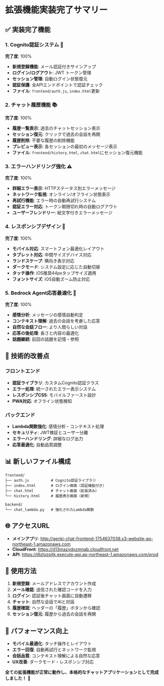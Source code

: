 # 拡張機能実装完了サマリー

## ✅ 実装完了機能

### 1. Cognito認証システム 🔐
**完了度**: 100%
- **新規登録機能**: メール認証付きサインアップ
- **ログイン/ログアウト**: JWT トークン管理
- **セッション管理**: 自動ログイン状態復元
- **認証保護**: 全APIエンドポイントで認証チェック
- **ファイル**: `frontend/auth.js`, `index.html`更新

### 2. チャット履歴機能 📚
**完了度**: 100%  
- **履歴一覧表示**: 過去のチャットセッション表示
- **セッション復元**: クリックで過去の会話を再開
- **履歴削除**: 不要な履歴の削除機能
- **プレビュー表示**: 各セッションの最初のメッセージ表示
- **ファイル**: `frontend/history.html`, `chat.html`にセッション復元機能

### 3. エラーハンドリング強化 ⚠️
**完了度**: 100%
- **詳細エラー表示**: HTTPステータス別エラーメッセージ
- **ネットワーク監視**: オンライン/オフライン状態表示
- **再試行機能**: エラー時の自動再試行システム
- **認証エラー対応**: トークン期限切れ時の自動ログアウト
- **ユーザーフレンドリー**: 絵文字付きエラーメッセージ

### 4. レスポンシブデザイン 📱
**完了度**: 100%
- **モバイル対応**: スマートフォン最適化レイアウト
- **タブレット対応**: 中間サイズデバイス対応
- **ランドスケープ**: 横向き表示対応
- **ダークモード**: システム設定に応じた自動切替
- **タッチ操作**: iOS推奨44pxタップサイズ適用
- **フォントサイズ**: iOS自動ズーム防止対応

### 5. Bedrock Agent応答最適化 🤖
**完了度**: 100%
- **感情分析**: メッセージの感情自動判定
- **コンテキスト理解**: 過去の会話を考慮した応答
- **自然な会話フロー**: より人間らしい対話
- **応答の後処理**: 長さと内容の最適化
- **話題継続**: 前回の話題を記憶・参照

## 🔧 技術的改善点

### フロントエンド
- **認証ライブラリ**: カスタムCognito認証クラス
- **エラー処理**: 統一されたエラー表示システム
- **レスポンシブCSS**: モバイルファースト設計
- **PWA対応**: オフライン状態検知

### バックエンド  
- **Lambda関数強化**: 感情分析・コンテキスト処理
- **セキュリティ**: JWT検証とユーザー分離
- **エラーハンドリング**: 詳細なログ出力
- **応答最適化**: 自動品質調整

## 📊 新しいファイル構成

```
frontend/
├── auth.js          # Cognito認証ライブラリ
├── index.html       # ログイン画面（認証機能付き）
├── chat.html        # チャット画面（拡張済み）
└── history.html     # 履歴表示画面（新規）

backend/
└── chat_lambda.py   # 強化されたLambda関数
```

## 🌐 アクセスURL

- **メインアプリ**: http://genki-chat-frontend-1754637038.s3-website-ap-northeast-1.amazonaws.com
- **CloudFront**: https://d13mazydxzmnab.cloudfront.net
- **API**: https://i6zlozpitk.execute-api.ap-northeast-1.amazonaws.com/prod

## 🎯 使用方法

1. **新規登録**: メールアドレスでアカウント作成
2. **メール確認**: 送信された確認コードを入力
3. **ログイン**: 認証後チャット画面に自動遷移
4. **チャット**: 自然な会話でAIと対話
5. **履歴確認**: ヘッダーの「履歴」ボタンから確認
6. **セッション復元**: 履歴から過去の会話を再開

## 🚀 パフォーマンス向上

- **モバイル最適化**: タッチ操作とレイアウト
- **エラー回復**: 自動再試行とネットワーク監視
- **会話品質**: コンテキスト理解による自然な応答
- **UX改善**: ダークモード・レスポンシブ対応

**全ての拡張機能が正常に動作し、本格的なチャットアプリケーションとして完成しました！** 🎉